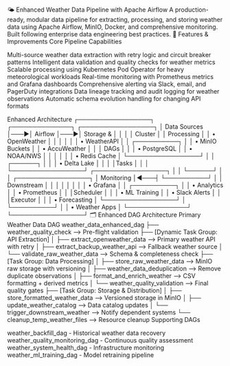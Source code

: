 🌤️ Enhanced Weather Data Pipeline with Apache Airflow
A production-ready, modular data pipeline for extracting, processing, and storing weather data using Apache Airflow, MinIO, Docker, and comprehensive monitoring. Built following enterprise data engineering best practices.
🚀 Features & Improvements
Core Pipeline Capabilities

Multi-source weather data extraction with retry logic and circuit breaker patterns
Intelligent data validation and quality checks for weather metrics
Scalable processing using Kubernetes Pod Operator for heavy meteorological workloads
Real-time monitoring with Prometheus metrics and Grafana dashboards
Comprehensive alerting via Slack, email, and PagerDuty integrations
Data lineage tracking and audit logging for weather observations
Automatic schema evolution handling for changing API formats

Enhanced Architecture
┌─────────────────┐    ┌──────────────┐    ┌─────────────────┐
│   Data Sources  │───▶│   Airflow    │───▶│   Storage &     │
│                 │    │   Cluster    │    │   Processing    │
│ • OpenWeather   │    │              │    │                 │
│ • WeatherAPI    │    │ ┌──────────┐ │    │ • MinIO Buckets │
│ • AccuWeather   │    │ │   DAGs   │ │    │ • PostgreSQL   │
│ • NOAA/NWS      │    │ │          │ │    │ • Redis Cache  │
└─────────────────┘    │ │ ┌──────┐ │ │    │ • Delta Lake   │
                       │ │ │Tasks │ │ │    └─────────────────┘
┌─────────────────┐    │ │ └──────┘ │ │    ┌─────────────────┐
│   Monitoring    │◀───┤ └──────────┘ │    │   Downstream    │
│                 │    │              │    │                 │
│ • Grafana       │    │ ┌──────────┐ │    │ • Analytics     │
│ • Prometheus    │    │ │Scheduler │ │    │ • ML Training   │
│ • Slack Alerts  │    │ │Executor  │ │    │ • Forecasting   │
└─────────────────┘    │ └──────────┘ │    │ • Weather Apps  │
                       └──────────────┘    └─────────────────┘
🗂 Enhanced DAG Architecture
Primary Weather Data DAG
weather_data_enhanced_dag
├── weather_quality_check --> Pre-flight validation
├── [Dynamic Task Group: API Extraction]
│   ├── extract_openweather_data --> Primary weather API with retry
│   ├── extract_backup_weather_api --> Fallback weather source
│   └── validate_raw_weather_data --> Schema & completeness check
├── [Task Group: Data Processing]
│   ├── store_raw_weather_data --> MinIO raw storage with versioning
│   ├── weather_data_deduplication --> Remove duplicate observations
│   ├── format_and_enrich_weather --> CSV formatting + derived metrics
│   └── weather_quality_validation --> Final quality gates
├── [Task Group: Storage & Distribution]
│   ├── store_formatted_weather_data --> Versioned storage in MinIO
│   ├── update_weather_catalog --> Data catalog updates
│   └── trigger_downstream_weather --> Notify dependent systems
└── cleanup_temp_weather_files --> Resource cleanup
Supporting DAGs

weather_backfill_dag - Historical weather data recovery
weather_quality_monitoring_dag - Continuous quality assessment
weather_system_health_dag - Infrastructure monitoring
weather_ml_training_dag - Model retraining pipeline



